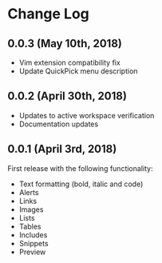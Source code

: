 # Change Log

## 0.0.3 (May 10th, 2018)
- Vim extension compatibility fix
- Update QuickPick menu description

## 0.0.2 (April 30th, 2018)
- Updates to active workspace verification
- Documentation updates

## 0.0.1 (April 3rd, 2018)
First release with the following functionality:
- Text formatting (bold, italic and code)
- Alerts
- Links
- Images
- Lists
- Tables
- Includes
- Snippets
- Preview
